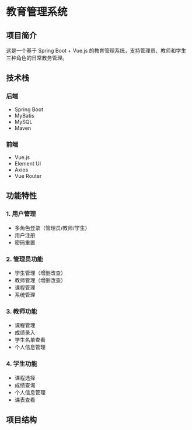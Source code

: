 # 教育管理系统

## 项目简介
这是一个基于 Spring Boot + Vue.js 的教育管理系统，支持管理员、教师和学生三种角色的日常教务管理。

## 技术栈
### 后端
- Spring Boot
- MyBatis
- MySQL
- Maven

### 前端
- Vue.js
- Element UI
- Axios
- Vue Router

## 功能特性

### 1. 用户管理
- 多角色登录（管理员/教师/学生）
- 用户注册
- 密码重置

### 2. 管理员功能
- 学生管理（增删改查）
- 教师管理（增删改查）
- 课程管理
- 系统管理

### 3. 教师功能
- 课程管理
- 成绩录入
- 学生名单查看
- 个人信息管理

### 4. 学生功能
- 课程选择
- 成绩查询
- 个人信息管理
- 课表查看

## 项目结构 